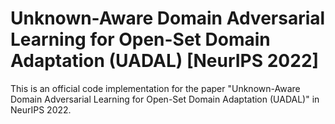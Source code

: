 # Unknown-Aware Domain Adversarial Learning for Open-Set Domain Adaptation (UADAL) [NeurIPS 2022]

This is an official code implementation for the paper "Unknown-Aware Domain Adversarial Learning for Open-Set Domain Adaptation (UADAL)" in NeurIPS 2022.
